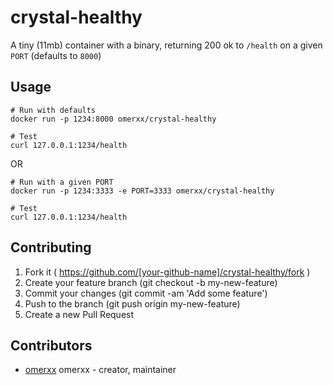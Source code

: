 # crystal-healthy

A tiny (11mb) container with a binary, returning 200 ok to `/health` on a given `PORT` (defaults to `8000`)

## Usage

```
# Run with defaults
docker run -p 1234:8000 omerxx/crystal-healthy

# Test
curl 127.0.0.1:1234/health
```
OR

```
# Run with a given PORT
docker run -p 1234:3333 -e PORT=3333 omerxx/crystal-healthy

# Test
curl 127.0.0.1:1234/health
```

## Contributing

1. Fork it ( https://github.com/[your-github-name]/crystal-healthy/fork )
2. Create your feature branch (git checkout -b my-new-feature)
3. Commit your changes (git commit -am 'Add some feature')
4. Push to the branch (git push origin my-new-feature)
5. Create a new Pull Request

## Contributors

- [omerxx](https://github.com/omerxx) omerxx - creator, maintainer
